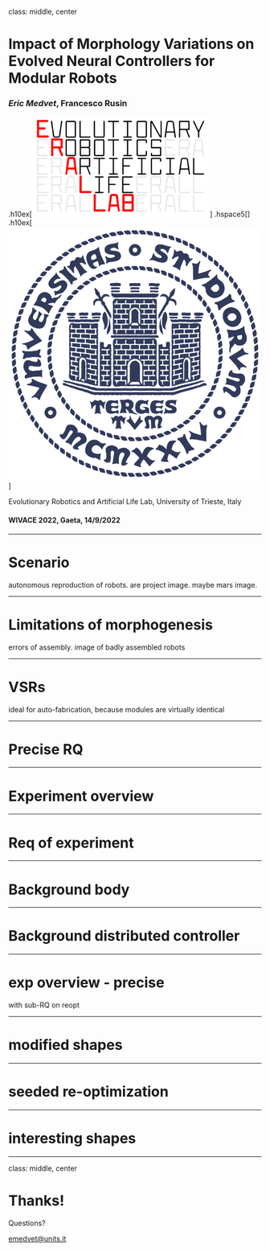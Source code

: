 class: middle, center

# Impact of Morphology Variations on Evolved Neural Controllers for Modular Robots

### _Eric Medvet_, Francesco Rusin

.h10ex[![ERAL Lab logo](images/erallab-logo.png)]
.hspace5[]
.h10ex[![University of Trieste logo](images/sigillo-units.png)]

Evolutionary Robotics and Artificial Life Lab, University of Trieste, Italy

#### WIVACE 2022, Gaeta, 14/9/2022

---

# Scenario

autonomous reproduction of robots. are project image. maybe mars image.

---

# Limitations of morphogenesis

errors of assembly. image of badly assembled robots

---

# VSRs

ideal for auto-fabrication, because modules are virtually identical

---

# Precise RQ

---

# Experiment overview

---

# Req of experiment

---

# Background body

---

# Background distributed controller

---

# exp overview - precise

with sub-RQ on reopt

---

# modified shapes

---

# seeded re-optimization

---

# interesting shapes

---

class: middle, center

# Thanks!

Questions?

<i class="fa fa-envelope" aria-hidden="true"></i> [emedvet@units.it](mailto:emedvet@units.it)
